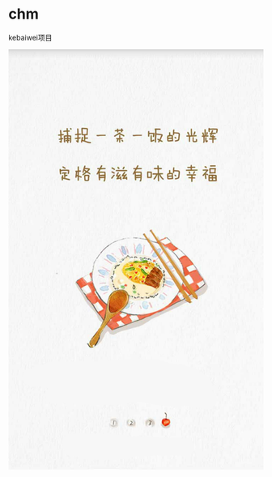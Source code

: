 # chm
kebaiwei项目

![image](https://github.com/charmingfst/chm/blob/master/KeBaiWei/res/drawable-xxhdpi/guidance_04.png)
